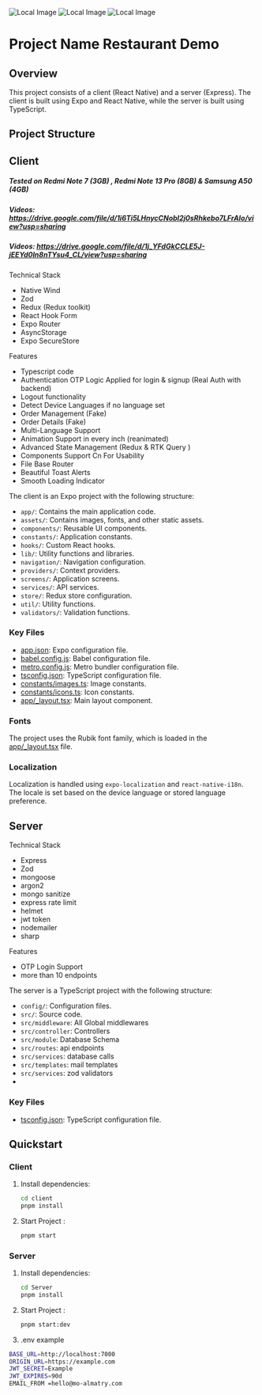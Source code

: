 ![Local Image](./screenshots/image.png)
![Local Image](./screenshots/Screenshot%202025-02-15%20045804.png)
![Local Image](./screenshots/Screenshot%202025-02-15%20044634.png)

# Project Name Restaurant Demo

## Overview

This project consists of a client (React Native) and a server (Express). The client is built using Expo and React Native, while the server is built using TypeScript.

## Project Structure

## Client

##### Tested on Redmi Note 7 (3GB) , Redmi Note 13 Pro (8GB) & Samsung A50 (4GB)

##### Videos: https://drive.google.com/file/d/1i6Ti5LHnycCNobI2j0sRhkebo7LFrAIo/view?usp=sharing

##### Videos: https://drive.google.com/file/d/1j_YFdGkCCLE5J-jEEYd0In8nTYsu4_CL/view?usp=sharing

Technical Stack

- Native Wind
- Zod
- Redux (Redux toolkit)
- React Hook Form
- Expo Router
- AsyncStorage
- Expo SecureStore

Features

- Typescript code
- Authentication OTP Logic Applied for login & signup (Real Auth with backend)
- Logout functionality
- Detect Device Languages if no language set
- Order Management (Fake)
- Order Details (Fake)
- Multi-Language Support
- Animation Support in every inch (reanimated)
- Advanced State Management (Redux & RTK Query )
- Components Support Cn For Usability
- File Base Router
- Beautiful Toast Alerts
- Smooth Loading Indicator

The client is an Expo project with the following structure:

- `app/`: Contains the main application code.
- `assets/`: Contains images, fonts, and other static assets.
- `components/`: Reusable UI components.
- `constants/`: Application constants.
- `hooks/`: Custom React hooks.
- `lib/`: Utility functions and libraries.
- `navigation/`: Navigation configuration.
- `providers/`: Context providers.
- `screens/`: Application screens.
- `services/`: API services.
- `store/`: Redux store configuration.
- `util/`: Utility functions.
- `validators/`: Validation functions.

### Key Files

- [app.json](client/app.json): Expo configuration file.
- [babel.config.js](client/babel.config.js): Babel configuration file.
- [metro.config.js](client/metro.config.js): Metro bundler configuration file.
- [tsconfig.json](client/tsconfig.json): TypeScript configuration file.
- [constants/images.ts](client/constants/images.ts): Image constants.
- [constants/icons.ts](client/constants/icons.ts): Icon constants.
- [app/\_layout.tsx](client/app/_layout.tsx): Main layout component.

### Fonts

The project uses the Rubik font family, which is loaded in the [app/\_layout.tsx](client/app/_layout.tsx) file.

### Localization

Localization is handled using `expo-localization` and `react-native-i18n`. The locale is set based on the device language or stored language preference.

## Server

Technical Stack

- Express
- Zod
- mongoose
- argon2
- mongo sanitize
- express rate limit
- helmet
- jwt token
- nodemailer
- sharp

Features

- OTP Login Support
- more than 10 endpoints

The server is a TypeScript project with the following structure:

- `config/`: Configuration files.
- `src/`: Source code.
- `src/middleware`: All Global middlewares
- `src/controller`: Controllers
- `src/module`: Database Schema
- `src/routes`: api endpoints
- `src/services`: database calls
- `src/templates`: mail templates
- `src/services`: zod validators
-

### Key Files

- [tsconfig.json](server/tsconfig.json): TypeScript configuration file.

## Quickstart

### Client

1. Install dependencies:

   ```sh
   cd client
   pnpm install
   ```

2. Start Project :
   ```sh
   pnpm start
   ```

### Server

1. Install dependencies:

   ```sh
   cd Server
   pnpm install
   ```

2. Start Project :

   ```sh
   pnpm start:dev
   ```

3. .env example

```sh
BASE_URL=http://localhost:7000
ORIGIN_URL=https://example.com
JWT_SECRET=Example
JWT_EXPIRES=90d
EMAIL_FROM =hello@mo-almatry.com
```
